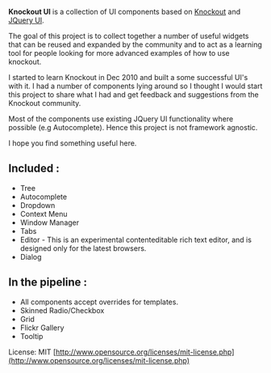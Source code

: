 **Knockout UI** is a collection of UI components based on [Knockout](http://knockoutjs.com/) and [JQuery UI](http://jqueryui.com/). 

The goal of this project is to collect together a number of useful widgets that can be reused and expanded by the community and to act as a learning tool for people looking for more advanced examples of how to use knockout.

I started to learn Knockout in Dec 2010 and built a some successful UI's with it. I had a number of components lying around so I thought I would start this project to share what I had and get feedback and suggestions from the Knockout community. 

Most of the components use existing JQuery UI functionality where possible (e.g Autocomplete). Hence this project is not framework agnostic.

I hope you find something useful here.

Included :
----------

* Tree
* Autocomplete
* Dropdown
* Context Menu
* Window Manager
* Tabs
* Editor - This is an experimental contenteditable rich text editor, and is designed only for the latest browsers.
* Dialog

In the pipeline :
-----------------

* All components accept overrides for templates.
* Skinned Radio/Checkbox
* Grid
* Flickr Gallery
* Tooltip


License: MIT [http://www.opensource.org/licenses/mit-license.php](http://www.opensource.org/licenses/mit-license.php)
